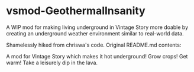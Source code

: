 # vsmod-GeothermalInsanity

A WIP mod for making living underground in Vintage Story more doable by creating an underground weather environment similar to real-world data.

Shamelessly hiked from chriswa's code. Original README.md contents:

A mod for Vintage Story which makes it hot underground! Grow crops! Get warm! Take a leisurely dip in the lava.
